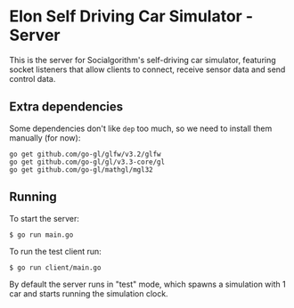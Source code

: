 # Elon Self Driving Car Simulator - Server

This is the server for Socialgorithm's self-driving car simulator, featuring socket listeners that allow clients to connect, receive sensor data and send control data.

## Extra dependencies

Some dependencies don't like `dep` too much, so we need to install them manually (for now):

```console
go get github.com/go-gl/glfw/v3.2/glfw
go get github.com/go-gl/gl/v3.3-core/gl
go get github.com/go-gl/mathgl/mgl32
```

## Running

To start the server:

```
$ go run main.go
```

To run the test client run:

```
$ go run client/main.go
```

By default the server runs in "test" mode, which spawns a simulation with 1 car and starts running the simulation clock.